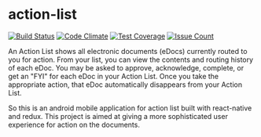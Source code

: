 # action-list
[![Build Status](https://travis-ci.org/p632-sp-2017/action-list.svg?branch=develop)](https://travis-ci.org/p632-sp-2017/action-list) [![Code Climate](https://codeclimate.com/github/p632-sp-2017/action-list/badges/gpa.svg)](https://codeclimate.com/github/p632-sp-2017/action-list) [![Test Coverage](https://codeclimate.com/github/p632-sp-2017/action-list/badges/coverage.svg)](https://codeclimate.com/github/p632-sp-2017/action-list/coverage) [![Issue Count](https://codeclimate.com/github/p632-sp-2017/action-list/badges/issue_count.svg)](https://codeclimate.com/github/p632-sp-2017/action-list)

An Action List shows all electronic documents (eDocs) currently routed to you for action. From your list, you can view the contents and routing history of each eDoc. You may be asked to approve, acknowledge, complete, or get an "FYI" for each eDoc in your Action List. Once you take the appropriate action, that eDoc automatically disappears from your Action List.

So this is an android mobile application for action list built with react-native and redux. This project is aimed at giving a more sophisticated user experience for action on the documents. 